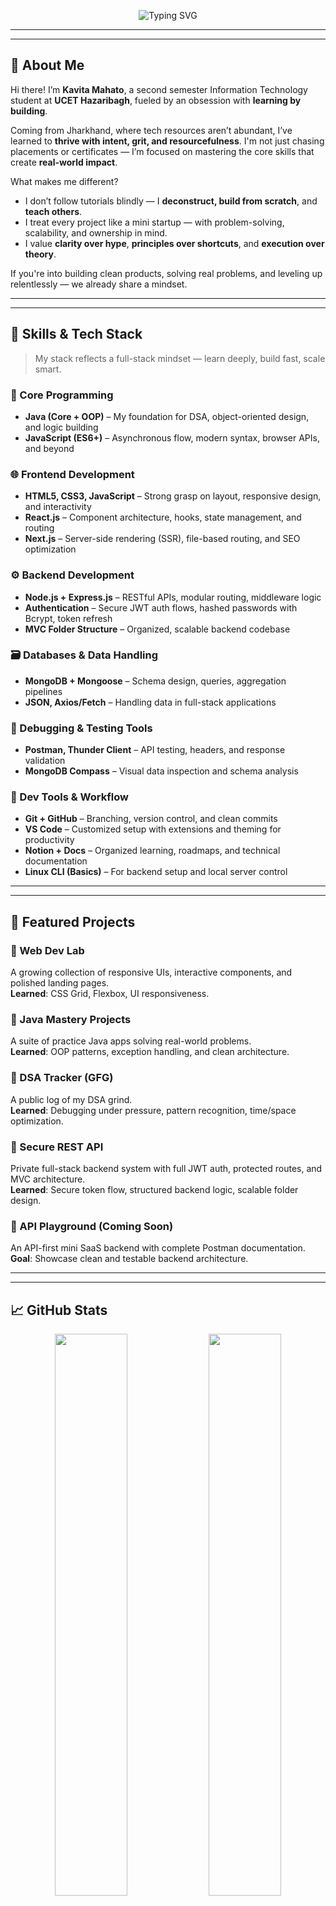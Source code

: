 <!-- 🚀 Welcome Banner -->
<p align="center">
  <img 
    src="https://readme-typing-svg.herokuapp.com?font=JetBrains+Mono&weight=700&size=30&pause=1000&color=ff0080&center=true&vCenter=true&width=600&lines=Hey+there!+I’m+Kavita+Mahato+🎓;IT+Student+@+UCET+Hazaribagh;Java+%26+DSA+Learner+🧠;A+Passionate+Tech+Explorer+🚀;Full-Stack+Web+Dev+Enthusiast+🌐;Aspiring+App+Developer+📱;Cloud+Computing+Explorer+☁️" 
    alt="Typing SVG" 
  />
</p>

---
---

## 👋 About Me

Hi there! I’m **Kavita Mahato**, a second semester Information Technology student at **UCET Hazaribagh**, fueled by an obsession with **learning by building**.

Coming from Jharkhand, where tech resources aren’t abundant, I’ve learned to **thrive with intent, grit, and resourcefulness**. I'm not just chasing placements or certificates — I’m focused on mastering the core skills that create **real-world impact**.

What makes me different?
- I don’t follow tutorials blindly — I **deconstruct, build from scratch**, and **teach others**.
- I treat every project like a mini startup — with problem-solving, scalability, and ownership in mind.
- I value **clarity over hype**, **principles over shortcuts**, and **execution over theory**.

If you're into building clean products, solving real problems, and leveling up relentlessly — we already share a mindset.

---
---

## 🚀 Skills & Tech Stack

> My stack reflects a full-stack mindset — learn deeply, build fast, scale smart.

### 🔧 Core Programming
- **Java (Core + OOP)** – My foundation for DSA, object-oriented design, and logic building
- **JavaScript (ES6+)** – Asynchronous flow, modern syntax, browser APIs, and beyond

### 🌐 Frontend Development
- **HTML5, CSS3, JavaScript** – Strong grasp on layout, responsive design, and interactivity
- **React.js** – Component architecture, hooks, state management, and routing
- **Next.js** – Server-side rendering (SSR), file-based routing, and SEO optimization

### ⚙️ Backend Development
- **Node.js + Express.js** – RESTful APIs, modular routing, middleware logic
- **Authentication** – Secure JWT auth flows, hashed passwords with Bcrypt, token refresh
- **MVC Folder Structure** – Organized, scalable backend codebase

### 🗃️ Databases & Data Handling
- **MongoDB + Mongoose** – Schema design, queries, aggregation pipelines
- **JSON, Axios/Fetch** – Handling data in full-stack applications

### 🧪 Debugging & Testing Tools
- **Postman, Thunder Client** – API testing, headers, and response validation
- **MongoDB Compass** – Visual data inspection and schema analysis

### 🚀 Dev Tools & Workflow
- **Git + GitHub** – Branching, version control, and clean commits
- **VS Code** – Customized setup with extensions and theming for productivity
- **Notion + Docs** – Organized learning, roadmaps, and technical documentation
- **Linux CLI (Basics)** – For backend setup and local server control

---
---

## 💼 Featured Projects

### 🔹 Web Dev Lab
A growing collection of responsive UIs, interactive components, and polished landing pages.  
**Learned**: CSS Grid, Flexbox, UI responsiveness.

### 🔹 Java Mastery Projects
A suite of practice Java apps solving real-world problems.  
**Learned**: OOP patterns, exception handling, and clean architecture.

### 🔹 DSA Tracker (GFG)
A public log of my DSA grind.  
**Learned**: Debugging under pressure, pattern recognition, time/space optimization.

### 🔹 Secure REST API
Private full-stack backend system with full JWT auth, protected routes, and MVC architecture.  
**Learned**: Secure token flow, structured backend logic, scalable folder design.

### 🔹 API Playground (Coming Soon)
An API-first mini SaaS backend with complete Postman documentation.  
**Goal**: Showcase clean and testable backend architecture.

---
---

## 📈 GitHub Stats

<p align="center">
  <img src="https://github-readme-stats.vercel.app/api?username=kavita-mahato&show_icons=true&theme=radical&hide_border=true" width="48%" />
  <img src="https://github-readme-streak-stats.herokuapp.com?user=kavita-mahato&theme=radical&hide_border=true" width="48%" />
</p>
<p align="center">
  <img src="https://github-readme-stats.vercel.app/api/top-langs/?username=kavita-mahato&layout=compact&theme=radical&hide_border=true" width="48%" />
</p>

---
---

## 🧠 My Learning Approach

> "Learning is only real when it's tested through building."

Here’s how I approach every new technology:

1. **Learn the core** – Start from the docs, official guides, and source code if needed  
2. **Apply immediately** – Build mini-projects or modules while learning  
3. **Debug deeply** – Face the "why isn’t this working?" phase head-on  
4. **Refactor and reflect** – Rebuild for scalability and clarity  
5. **Share & teach** – Explain to others, blog, or demo on GitHub

This loop helps me **truly internalize** concepts, not just memorize them. It's how I learned DSA, backend auth flows, and now front-end state management.

---
---

## 🎯 2024–25 Roadmap

- ✅ Strengthen Java, DSA & OOP foundations  
- 🔐 Build scalable backend systems with authentication  
- ⚛️ Develop full-stack apps using React + Next.js  
- 🚀 Learn CI/CD, Docker, and deploy projects  
- 🏆 Hackathons (2–3 MVPs)  
- 💼 Remote internships  
- 🌍 Open-source contributions  
- 💡 Building personal brand

---
---

## 💬 Final Words

Thanks for stopping by!  
I’m not just coding for the sake of it — I’m here to **build meaningful projects, share knowledge openly, and grow relentlessly**.  

Let’s make the next big thing happen **together**.

---

